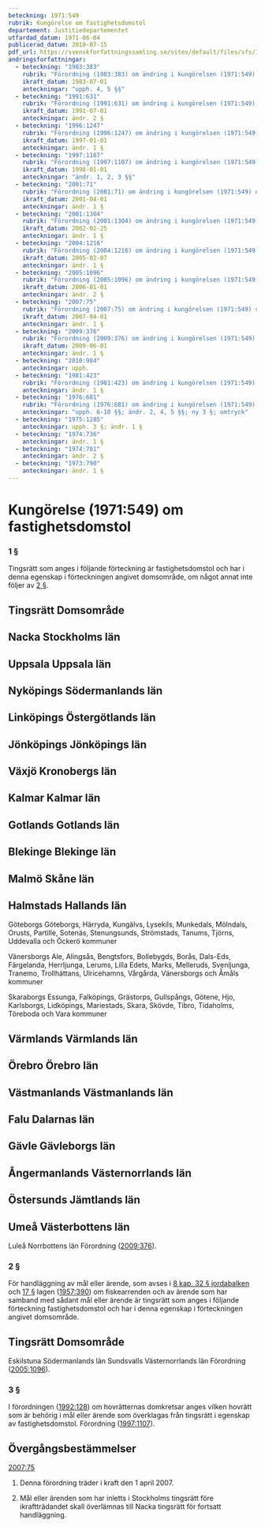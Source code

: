 ```yaml
---
beteckning: 1971:549
rubrik: Kungörelse om fastighetsdomstol
departement: Justitiedepartementet
utfardad_datum: 1971-06-04
publicerad_datum: 2010-07-15
pdf_url: https://svenskforfattningssamling.se/sites/default/files/sfs/1971-06/SFS1971-549.pdf
andringsforfattningar:
  - beteckning: "1983:383"
    rubrik: "Förordning (1983:383) om ändring i kungörelsen (1971:549) om fastighetsdomstol"
    ikraft_datum: 1983-07-01
    anteckningar: "upph. 4, 5 §§"
  - beteckning: "1991:631"
    rubrik: "Förordning (1991:631) om ändring i kungörelsen (1971:549) om fastighetsdomstol"
    ikraft_datum: 1991-07-01
    anteckningar: ändr. 2 §
  - beteckning: "1996:1247"
    rubrik: "Förordning (1996:1247) om ändring i kungörelsen (1971:549) om fastighetsdomstol"
    ikraft_datum: 1997-01-01
    anteckningar: ändr. 1 §
  - beteckning: "1997:1107"
    rubrik: "Förordning (1997:1107) om ändring i kungörelsen (1971:549) om fastighetsdomstol"
    ikraft_datum: 1998-01-01
    anteckningar: "ändr. 1, 2, 3 §§"
  - beteckning: "2001:71"
    rubrik: "Förordning (2001:71) om ändring i kungörelsen (1971:549) om fastighetsdomstol"
    ikraft_datum: 2001-04-01
    anteckningar: ändr. 1 §
  - beteckning: "2001:1304"
    rubrik: "Förordning (2001:1304) om ändring i kungörelsen (1971:549) om fastighetsdomstol"
    ikraft_datum: 2002-02-25
    anteckningar: ändr. 1 §
  - beteckning: "2004:1216"
    rubrik: "Förordning (2004:1216) om ändring i kungörelsen (1971:549) om fastighetsdomstol"
    ikraft_datum: 2005-02-07
    anteckningar: ändr. 1 §
  - beteckning: "2005:1096"
    rubrik: "Förordning (2005:1096) om ändring i kungörelsen (1971:549) om fastighetsdomstol"
    ikraft_datum: 2006-01-01
    anteckningar: ändr. 2 §
  - beteckning: "2007:75"
    rubrik: "Förordning (2007:75) om ändring i kungörelsen (1971:549) om fastighetsdomstol"
    ikraft_datum: 2007-04-01
    anteckningar: ändr. 1 §
  - beteckning: "2009:376"
    rubrik: "Förordning (2009:376) om ändring i kungörelsen (1971:549) om fastighetsdomstol"
    ikraft_datum: 2009-06-01
    anteckningar: ändr. 1 §
  - beteckning: "2010:984"
    anteckningar: upph.
  - beteckning: "1981:423"
    rubrik: "Förordning (1981:423) om ändring i kungörelsen (1971:549) om fastighetsdomstol"
    anteckningar: ändr. 1 §
  - beteckning: "1976:681"
    rubrik: "Förordning (1976:681) om ändring i kungörelsen (1971:549) om fastighetsdomstol"
    anteckningar: "upph. 6-10 §§; ändr. 2, 4, 5 §§; ny 3 §; omtryck"
  - beteckning: "1975:1285"
    anteckningar: upph. 3 §; ändr. 1 §
  - beteckning: "1974:736"
    anteckningar: ändr. 1 §
  - beteckning: "1974:701"
    anteckningar: ändr. 2 §
  - beteckning: "1973:790"
    anteckningar: ändr. 1 §
---
```


# Kungörelse (1971:549) om fastighetsdomstol

### 1 §

Tingsrätt som anges i följande förteckning är fastighetsdomstol och har i denna egenskap i förteckningen angivet domsområde, om något annat inte följer av [2 §](#2).

## Tingsrätt               Domsområde

## Nacka                   Stockholms län

## Uppsala                 Uppsala län

## Nyköpings               Södermanlands län

## Linköpings              Östergötlands län

## Jönköpings              Jönköpings län

## Växjö                   Kronobergs län

## Kalmar                  Kalmar län

## Gotlands                Gotlands län

## Blekinge                Blekinge län

## Malmö                   Skåne län

## Halmstads               Hallands län

Göteborgs               Göteborgs, Härryda, Kungälvs, Lysekils, Munkedals, Mölndals, Orusts, Partille, Sotenäs, Stenungsunds, Strömstads, Tanums, Tjörns, Uddevalla och Öckerö kommuner

Vänersborgs             Ale, Alingsås, Bengtsfors, Bollebygds, Borås, Dals-Eds, Färgelanda, Herrljunga, Lerums, Lilla Edets, Marks, Melleruds, Svenljunga, Tranemo, Trollhättans, Ulricehamns, Vårgårda, Vänersborgs och Åmåls kommuner

Skaraborgs              Essunga, Falköpings, Grästorps, Gullspångs, Götene, Hjo, Karlsborgs, Lidköpings, Mariestads, Skara, Skövde, Tibro, Tidaholms, Töreboda och Vara kommuner

## Värmlands               Värmlands län

## Örebro                  Örebro län

## Västmanlands            Västmanlands län

## Falu                    Dalarnas län

## Gävle                   Gävleborgs län

## Ångermanlands           Västernorrlands län

## Östersunds              Jämtlands län

## Umeå                    Västerbottens län

Luleå                   Norrbottens län Förordning ([2009:376](https://selex.se/eli/sfs/2009/376)).

### 2 §

För handläggning av mål eller ärende, som avses i [8 kap. 32 § jordabalken](https://selex.se/eli/sfs/1970/994#kap8.32) och [17 §](#17) lagen ([1957:390](https://selex.se/eli/sfs/1957/390)) om fiskearrenden och av ärende som har samband med sådant mål eller ärende är tingsrätt som anges i följande förteckning fastighetsdomstol och har i denna egenskap i förteckningen angivet domsområde.

## Tingsrätt               Domsområde

Eskilstuna              Södermanlands län Sundsvalls              Västernorrlands län Förordning ([2005:1096](https://selex.se/eli/sfs/2005/1096)).

### 3 §

I förordningen ([1992:128](https://selex.se/eli/sfs/1992/128)) om hovrätternas domkretsar anges vilken hovrätt som är behörig i mål eller ärende som överklagas från tingsrätt i egenskap av fastighetsdomstol. Förordning ([1997:1107](https://selex.se/eli/sfs/1997/1107)).

## Övergångsbestämmelser

[2007:75](https://selex.se/eli/sfs/2007/75)

1. Denna förordning träder i kraft den 1 april 2007.

2. Mål eller ärenden som har inletts i Stockholms tingsrätt före ikraftträdandet skall överlämnas till Nacka tingsrätt för fortsatt handläggning.